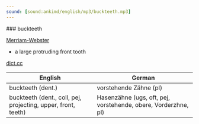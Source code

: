```yaml
---
sound: [sound:ankimd/english/mp3/buckteeth.mp3]
---
```


\### buckteeth

[Merriam-Webster](https://www.merriam-webster.com/dictionary/buckteeth)

- a large protruding front tooth

[dict.cc](https://www.dict.cc/buckteeth)

| English        | German       |
| -------------- | ------------ |
| buckteeth (dent.) | vorstehende Zähne (pl) |
| buckteeth (dent., coll, pej, projecting, upper, front, teeth) | Hasenzähne (ugs, oft, pej, vorstehende, obere, Vorderzhne, pl) |
